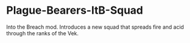 # Plague-Bearers-ItB-Squad
Into the Breach mod. Introduces a new squad that spreads fire and acid through the ranks of the Vek.

